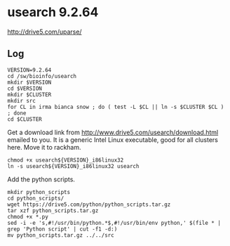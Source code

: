 usearch 9.2.64
==============

<http://drive5.com/uparse/>

Log
---

    VERSION=9.2.64
    cd /sw/bioinfo/usearch
    mkdir $VERSION
    cd $VERSION
    mkdir $CLUSTER
    mkdir src
    for CL in irma bianca snow ; do ( test -L $CL || ln -s $CLUSTER $CL ) ; done
    cd $CLUSTER

Get a download link from <http://www.drive5.com/usearch/download.html> emailed to you.
It is a generic Intel Linux executable, good for all clusters here.  Move it to rackham.

    chmod +x usearch${VERSION}_i86linux32
    ln -s usearch${VERSION}_i86linux32 usearch

Add the python scripts.

    mkdir python_scripts
    cd python_scripts/
    wget https://drive5.com/python/python_scripts.tar.gz
    tar xzf python_scripts.tar.gz 
    chmod +x *.py
    sed -i -e 's,#!/usr/bin/python.*$,#!/usr/bin/env python,' $(file * | grep 'Python script' | cut -f1 -d:)
    mv python_scripts.tar.gz ../../src

